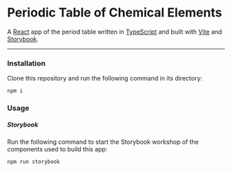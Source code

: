 # Periodic Table of Chemical Elements

A [React](https://react.dev/) app of the period table written in [TypeScript](https://www.typescriptlang.org/) and built with [Vite](https://vitejs.dev/) and [Storybook](https://storybook.js.org/).

---
### Installation
Clone this repository and run the following command in its directory:
```
npm i
```

### Usage
##### Storybook
Run the following command to start the Storybook workshop of the components used to build this app:
```
npm run storybook
```
